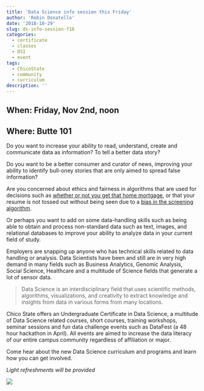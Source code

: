 ```yaml
---
title: 'Data Science info session this Friday'
author: 'Robin Donatello'
date: '2018-10-29'
slug: ds-info-session-f18
categories:
  - certificate
  - classes
  - DSI
  - event
tags:
  - ChicoState
  - community
  - curriculum
description: ''
---
```


## When: Friday, Nov 2nd, noon 
## Where: Butte 101


Do you want to increase your ability to read, understand, create and communicate data as information? To tell a better data story? 

Do you want to be a better consumer and curator of news, improving your ability to identify bull-oney stories that are only aimed to spread false information?

Are you concerned about ethics and fairness in algorithms that are used for decisions such as [whether or not you get that home mortgage](https://link.springer.com/article/10.1007/s10551-016-3052-7), or that your resume is not tossed out without being seen due to a [bias in the screening algorithm](https://hbr.org/2016/12/hiring-algorithms-are-not-neutral). 

Or perhaps you want to add on some data-handling skills such as being able to obtain and process non-standard data such as text, images, and relational databases to improve your ability to analyze data in your current field of study. 

Employers are snapping up anyone who has technical skills related to data handling or analysis. Data Scientists have been and still are in very high demand in many fields such as Business Analytics, Genomic Analysis, Social Science, Healthcare and a multitude of Science fields that generate a lot of sensor data. 

> Data Science is an interdisciplinary field that uses scientific methods, algorithms, visualizations, and creativity to extract knowledge and insights from data in various forms from many locations. 

Chico State offers an Undergraduate Certificate in Data Science, a multitude of Data Science related courses, short courses, training workshops, seminar sessions and fun data challenge events such as DataFest (a 48 hour hackathon in April). All events are aimed to increase the data literacy of our entire campus community regardless of affiliation or major. 


Come hear about the new Data Science curriculum and programs and learn how you can get involved. 

_Light refreshments will be provided_

![](/img/DS_info_F18.png)


